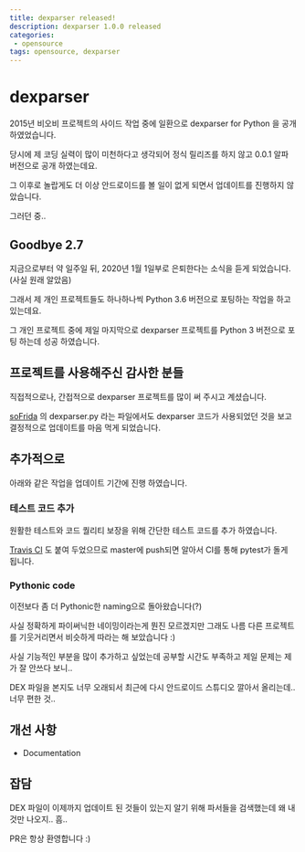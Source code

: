 ```yaml
---
title: dexparser released!
description: dexparser 1.0.0 released
categories:
 - opensource
tags: opensource, dexparser
---
```


# dexparser

2015년 비오비 프로젝트의 사이드 작업 중에 일환으로 dexparser for Python 을 공개 하였었습니다.

당시에 제 코딩 실력이 많이 미천하다고 생각되어 정식 릴리즈를 하지 않고 0.0.1 알파 버전으로 공개 하였는데요.

그 이후로 놀랍게도 더 이상 안드로이드를 볼 일이 없게 되면서 업데이트를 진행하지 않았습니다.

그러던 중..



## Goodbye 2.7

지금으로부터 약 일주일 뒤, 2020년 1월 1일부로 은퇴한다는 소식을 듣게 되었습니다. (사실 원래 알았음)

그래서 제 개인 프로젝트들도 하나하나씩 Python 3.6 버전으로 포팅하는 작업을 하고 있는데요.

그 개인 프로젝트 중에 제일 마지막으로 dexparser 프로젝트를 Python 3 버전으로 포팅 하는데 성공 하였습니다.



## 프로젝트를 사용해주신 감사한 분들

직접적으로나, 간접적으로 dexparser 프로젝트를 많이 써 주시고 계셨습니다.

[soFrida]( https://github.com/june5079/soFrida/blob/master/dex/dexparser.py ) 의 dexparser.py 라는 파일에서도 dexparser 코드가 사용되었던 것을 보고 결정적으로 업데이트를 마음 먹게 되었습니다.



## 추가적으로

아래와 같은 작업을 업데이트 기간에 진행 하였습니다.



### 테스트 코드 추가

원활한 테스트와 코드 퀄리티 보장을 위해 간단한 테스트 코드를 추가 하였습니다.

[Travis CI]( https://travis-ci.com/bunseokbot/dexparser ) 도 붙여 두었으므로 master에 push되면 알아서 CI를 통해 pytest가 돌게 됩니다.



### Pythonic code

이전보다 좀 더 Pythonic한 naming으로 돌아왔습니다(?)

사실 정확하게 파이써닉한 네이밍이라는게 뭔진 모르겠지만 그래도 나름 다른 프로젝트를 기웃거리면서 비슷하게 따라는 해 보았습니다 :)



사실 기능적인 부분을 많이 추가하고 싶었는데 공부할 시간도 부족하고 제일 문제는 제가 잘 안쓰다 보니..

DEX 파일을 본지도 너무 오래되서 최근에 다시 안드로이드 스튜디오 깔아서 올리는데.. 너무 편한 것..



## 개선 사항

* Documentation



## 잡담

DEX 파일이 이제까지 업데이트 된 것들이 있는지 알기 위해 파서들을 검색했는데 왜 내 것만 나오지.. 흠..

PR은 항상 환영합니다 :)